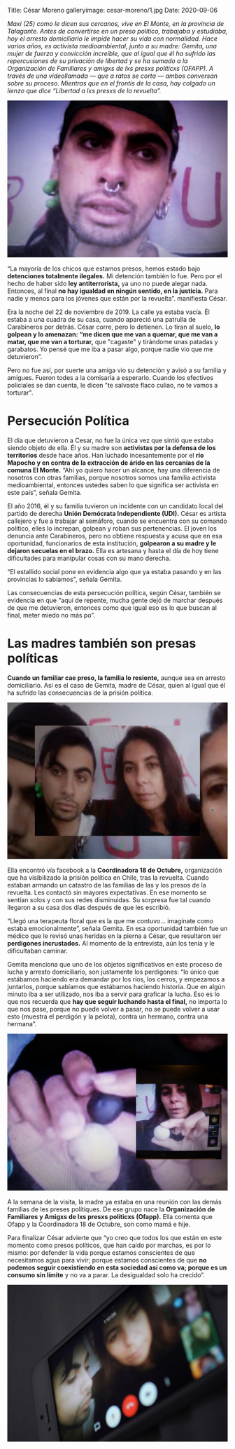 Title: César Moreno
galleryimage: cesar-moreno/1.jpg
Date: 2020-09-06

*Maxi (25) como le dicen sus cercanos, vive en El Monte, en la provincia de Talagante. Antes de convertirse en un preso político, trabajaba y estudiaba, hoy el arresto domiciliario le impide hacer su vida con normalidad. Hace varios años, es activista medioambiental, junto a su madre: Gemita, una mujer de fuerza y convicción increíble, que al igual que él ha sufrido las repercusiones de su privación de libertad y se ha sumado a la Organización de Familiares y amigxs de lxs presxs políticxs (OFAPP). A través de una videollamada — que a ratos se corta — ambos conversan sobre su proceso. Mientras que en el frontis de la casa, hay colgado un lienzo que dice “Libertad a lxs presxs de la revuelta”.*

![cesar-moreno/1.jpg](./images/cesar-moreno/1.jpg)

“La mayoría de los chicos que estamos presos, hemos estado bajo **detenciones totalmente ilegales.** Mi detención también lo fue. Pero por el hecho de haber sido **ley antiterrorista,** ya uno no puede alegar nada. Entonces, al final **no hay igualdad en ningún sentido, en la justicia.** Para nadie y menos para los jóvenes que están por la revuelta”. manifiesta César.

Era la noche del 22 de noviembre de 2019. La calle ya estaba vacía. Él estaba a una cuadra de su casa, cuando apareció una patrulla de Carabineros por detrás. César corre, pero lo detienen.  Lo tiran al suelo, **lo golpean y lo amenazan: “me dicen que me van a quemar, que me van a matar, que me van a torturar,** que "cagaste" y tirándome unas patadas y garabatos. Yo pensé que me iba a pasar algo, porque nadie vio que me detuvieron”.

Pero no fue así, por suerte una amiga vio su detención y avisó a su familia y amigues. Fueron todes a la comisaría a esperarlo. Cuando los efectivos policiales se dan cuenta, le dicen "te salvaste flaco culiao, no te vamos a torturar".

# Persecución Política

El día que detuvieron a Cesar, no fue la única vez que sintió que estaba siendo objeto de ella. Él y su madre son **activistas por la defensa de los territorios** desde hace años. Han luchado incesantemente por el **río Mapocho y en contra de la extracción de árido en las cercanías de la comuna El Monte.** “Ahí yo quiero hacer un alcance, hay una diferencia de nosotros con otras familias, porque nosotros somos una familia activista medioambiental, entonces ustedes saben  lo que significa ser activista en este país”, señala Gemita.

El año 2016, él y su familia tuvieron un incidente con un candidato local del partido de derecha **Unión Demócrata Independiente (UDI).** César es artista callejero y fue a trabajar al semáforo, cuando se encuentra con su comando político, elles lo increpan, golpean y roban sus pertenencias. El joven los denuncia ante Carabineros, pero no obtiene respuesta y acusa que en esa oportunidad, funcionarios de esta institución, **golpearon a su madre y le dejaron secuelas en el brazo.** Ella es artesana y hasta el día de hoy tiene dificultades para manipular cosas con su mano derecha.

“El estallido social pone en evidencia algo que ya estaba pasando y en las provincias lo sabíamos", señala Gemita.

Las consecuencias de esta persecución política, según César, también se evidencia en que “aquí de repente, mucha gente dejó de marchar después de que me detuvieron, entonces como que igual  eso es lo que buscan al final, meter miedo no más po”.

# Las madres también son presas políticas

**Cuando un familiar cae preso, la familia lo resiente,** aunque sea en arresto domiciliario. Así es el caso de Gemita, madre de César, quien al igual que él ha sufrido las consecuencias de la prisión política.

![cesar-moreno/2.jpg](./images/cesar-moreno/2.jpg)

Ella encontró vía facebook a la **Coordinadora 18 de Octubre,** organización que ha visibilizado la prisión política en Chile, tras la revuelta. Cuando estaban armando un catastro de las familias de las y los presos de la revuelta. Les contactó sin mayores expectativas. En ese momento se sentían solos y con sus redes disminuidas. Su sorpresa fue tal cuando llegaron a su casa dos días después de que les escribió.

“Llegó una terapeuta floral que es la que me contuvo… imagínate como estaba emocionalmente”, señala Gemita. En esa oportunidad también fue un médico que le revisó unas heridas en la pierna a César, que resultaron ser **perdigones incrustados.** Al momento de la entrevista, aún los tenía y le dificultaban caminar.

Gemita menciona que uno de los objetos significativos en este proceso de lucha y arresto domiciliario, son justamente los perdigones: “lo único que estábamos haciendo era demandar por los ríos, los cerros, y empezamos a juntarlos, porque sabíamos que estábamos haciendo historia. Que en algún minuto iba a ser utilizado, nos iba a servir para graficar la lucha. Eso es lo que nos recuerda que **hay que seguir luchando hasta el final,** no importa lo que nos pase, porque no puede volver a pasar, no se puede volver a usar esto (muestra el perdigón y la pelota), contra un hermano, contra una hermana”.

![cesar-moreno/3.jpg](./images/cesar-moreno/3.jpg)

A la semana de la visita, la madre ya estaba en una reunión con las demás familias de les preses polítiques. De ese grupo nace la **Organización de Familiares y Amigxs de lxs presxs políticxs (Ofapp).** Ella comenta que Ofapp y la Coordinadora 18 de Octubre, son como mamá e hije.

Para finalizar César advierte que “yo creo que todos los que están en este momento como presos políticos, que han caído por marchas, es por lo mismo: por defender la vida porque estamos conscientes de que necesitamos agua para vivir; porque estamos conscientes de que **no podemos seguir coexistiendo en esta sociedad así como va; porque es un consumo sin límite** y no va a parar. La desigualdad solo ha crecido”.

![cesar-moreno/4.jpg](./images/cesar-moreno/4.jpg)
